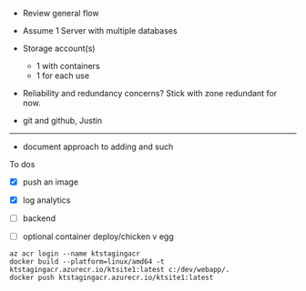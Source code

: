 - Review general flow
- Assume 1 Server with multiple databases
- Storage account(s)
    - 1 with containers
    - 1 for each use
- Reliability and redundancy concerns? Stick with zone redundant for now.

- git and github, Justin

--- 

- document approach to adding and such

To dos
- [x] push an image
- [x] log analytics
- [ ] backend

- [ ] optional container deploy/chicken v egg



```
az acr login --name ktstagingacr
docker build --platform=linux/amd64 -t ktstagingacr.azurecr.io/ktsite1:latest c:/dev/webapp/.      
docker push ktstagingacr.azurecr.io/ktsite1:latest
```
